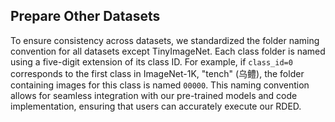 ## Prepare Other Datasets

To ensure consistency across datasets, we standardized the folder naming convention for all datasets except TinyImageNet. Each class folder is named using a five-digit extension of its class ID. For example, if `class_id=0` corresponds to the first class in ImageNet-1K, "tench" (乌鳢), the folder containing images for this class is named `00000`. This naming convention allows for seamless integration with our pre-trained models and code implementation, ensuring that users can accurately execute our RDED.
